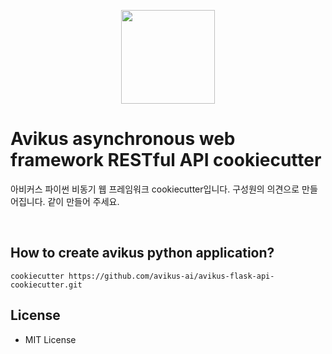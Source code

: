 <p align="center">
    <image height="150" src="./image/fastapi.png">
</p>


# Avikus asynchronous web framework RESTful API cookiecutter

아비커스 파이썬 비동기 웹 프레임워크 cookiecutter입니다. 구성원의 의견으로 만들어집니다.
같이 만들어 주세요.

</br>

## How to create avikus python application?
```
cookiecutter https://github.com/avikus-ai/avikus-flask-api-cookiecutter.git
```

## License
- MIT License
